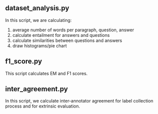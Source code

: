 ## dataset_analysis.py

In this script, we are calculating:
1. average number of words per paragraph, question, answer
2. calculate entailment for answers and questions
3. calculate similarities between questions and answers
4. draw histograms/pie chart

## f1_score.py

This script calculates EM and F1 scores.

## inter_agreement.py

In this script, we calculate inter-annotator agreement for label collection process and for extrinsic evaluation.
